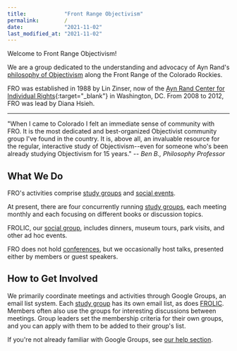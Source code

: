 ```yaml
---
title:            "Front Range Objectivism"
permalink:        /
date:             "2021-11-02"
last_modified_at: "2021-11-02"
---
```


Welcome to Front Range Objectivism!

We are a group dedicated to the understanding and advocacy of Ayn Rand's [philosophy of Objectivism](/resources/#objectivism) along the Front Range of the Colorado Rockies.

FRO was established in 1988 by Lin Zinser, now of the [Ayn Rand Center for Individual Rights](http://www.aynrandcenter.org/){:target="&lowbar;blank"} in Washington, DC. From 2008 to 2012, FRO was lead by Diana Hsieh.

----

"When I came to Colorado I felt an immediate sense of community with FRO. It is the most dedicated and best-organized Objectivist community group I've found in the country. It is, above all, an invaluable resource for the regular, interactive study of Objectivism--even for someone who's been already studying Objectivism for 15 years." _-- Ben B., Philosophy Professor_

## What We Do

FRO's activities comprise [study groups](/study-groups/) and [social events](/social-events/).

At present, there are four concurrently running [study groups](/study-groups/), each meeting monthly and each focusing on different books or discussion topics.

FROLIC, our [social group](/social-events/), includes dinners, museum tours, park visits, and other ad hoc events.

FRO does not hold [conferences](/resources/#conferences), but we occasionally host talks, presented either by members or guest speakers.

## How to Get Involved

We primarily coordinate meetings and activities through Google Groups, an email list system. Each [study group](/study-groups/) has its own email list, as does [FROLIC](/social-events/). Members often also use the groups for interesting discussions between meetings. Group leaders set the membership criteria for their own groups, and you can apply with them to be added to their group's list.

If you're not already familiar with Google Groups, see [our help section](/help/#google-groups).
